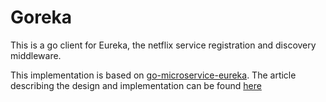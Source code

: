# Goreka

This is a go client for Eureka, the netflix service registration and discovery middleware.

This implementation is based on [go-microservice-eureka](https://github.com/eriklupander/go-microservice-eureka). The article describing the design and implementation can be found [here](http://callistaenterprise.se/blogg/teknik/2016/05/27/building-a-microservice-with-golang/)